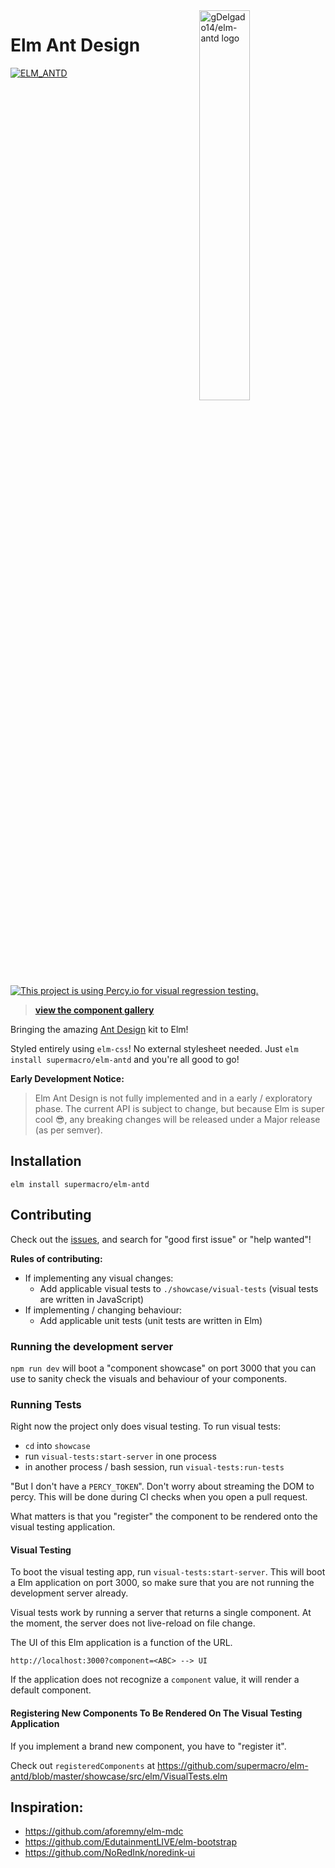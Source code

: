 <img src="https://raw.githubusercontent.com/gDelgado14/elm-antd/master/logo.svg" alt="gDelgado14/elm-antd logo" width="40%" align="right">

# Elm Ant Design

[![ELM_ANTD](https://circleci.com/gh/supermacro/elm-antd.svg?style=svg)](https://circleci.com/gh/supermacro/elm-antd) [![This project is using Percy.io for visual regression testing.](https://percy.io/static/images/percy-badge.svg)](https://percy.io/Elm-Antd-Open-Source-Project/elm-antd)

> **[view the component gallery](https://elm-antd.netlify.app)**

Bringing the amazing [Ant Design](https://ant.design) kit to Elm!


Styled entirely using `elm-css`! No external stylesheet needed. Just `elm install supermacro/elm-antd` and you're all good to go!

**Early Development Notice:**

> Elm Ant Design is not fully implemented and in a early / exploratory phase. The current API is subject to change, but because Elm is super cool 😎, any breaking changes will be released under a Major release (as per semver).

## Installation

```
elm install supermacro/elm-antd
```

## Contributing

Check out the [issues](https://github.com/supermacro/elm-antd/issues), and search for "good first issue" or "help wanted"!

**Rules of contributing:**

- If implementing any visual changes:
  - Add applicable visual tests to `./showcase/visual-tests` (visual tests are written in JavaScript)
- If implementing / changing behaviour:
  - Add applicable unit tests (unit tests are written in Elm) 


### Running the development server

`npm run dev` will boot a "component showcase" on port 3000 that you can use to sanity check the visuals and behaviour of your components.

### Running Tests

Right now the project only does visual testing. To run visual tests:

- `cd` into `showcase`
- run `visual-tests:start-server` in one process
- in another process / bash session, run `visual-tests:run-tests`

"But I don't have a `PERCY_TOKEN`". Don't worry about streaming the DOM to percy. This will be done during CI checks when you open a pull request.

What matters is that you "register" the component to be rendered onto the visual testing application.

#### Visual Testing

To boot the visual testing app, run `visual-tests:start-server`. This will boot a Elm application on port 3000, so make sure that you are not running the development server already.

Visual tests work by running a server that returns a single component. At the moment, the server does not live-reload on file change.

The UI of this Elm application is a function of the URL.

```
http://localhost:3000?component=<ABC> --> UI
```

If the application does not recognize a `component` value, it will render a default component.

#### Registering New Components To Be Rendered On The Visual Testing Application 

If you implement a brand new component, you have to "register it".

Check out `registeredComponents` at https://github.com/supermacro/elm-antd/blob/master/showcase/src/elm/VisualTests.elm


## Inspiration:

- https://github.com/aforemny/elm-mdc
- https://github.com/EdutainmentLIVE/elm-bootstrap
- https://github.com/NoRedInk/noredink-ui


